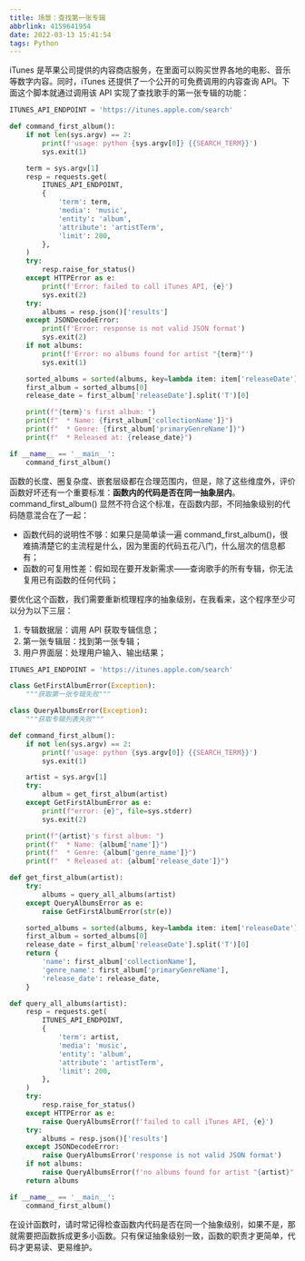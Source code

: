 ```yaml
---
title: 场景：查找第一张专辑
abbrlink: 4159641954
date: 2022-03-13 15:41:54
tags: Python
---
```

iTunes 是苹果公司提供的内容商店服务，在里面可以购买世界各地的电影、音乐等数字内容。同时，iTunes 还提供了一个公开的可免费调用的内容查询 API。下面这个脚本就通过调用该 API 实现了查找歌手的第一张专辑的功能：
<!--more-->
```python
ITUNES_API_ENDPOINT = 'https://itunes.apple.com/search'

def command_first_album():
    if not len(sys.argv) == 2:
        print(f'usage: python {sys.argv[0]} {{SEARCH_TERM}}')
        sys.exit(1)

    term = sys.argv[1]
    resp = requests.get(
        ITUNES_API_ENDPOINT,
        {
            'term': term,
            'media': 'music',
            'entity': 'album',
            'attribute': 'artistTerm',
            'limit': 200,
        },
    )
    try:
        resp.raise_for_status()
    except HTTPError as e:
        print(f'Error: failed to call iTunes API, {e}')
        sys.exit(2)
    try:
        albums = resp.json()['results']
    except JSONDecodeError:
        print(f'Error: response is not valid JSON format')
        sys.exit(2)
    if not albums:
        print(f'Error: no albums found for artist "{term}"')
        sys.exit(1)

    sorted_albums = sorted(albums, key=lambda item: item['releaseDate'])
    first_album = sorted_albums[0]
    release_date = first_album['releaseDate'].split('T')[0]

    print(f"{term}'s first album: ")
    print(f"  * Name: {first_album['collectionName']}")
    print(f"  * Genre: {first_album['primaryGenreName']}")
    print(f"  * Released at: {release_date}")

if __name__ == '__main__':
    command_first_album()
```

函数的长度、圈复杂度、嵌套层级都在合理范围内，但是，除了这些维度外，评价函数好坏还有一个重要标准：**函数内的代码是否在同一抽象层内**。command_first_album() 显然不符合这个标准，在函数内部，不同抽象级别的代码随意混合在了一起：
- 函数代码的说明性不够：如果只是简单读一遍 command_first_album()，很难搞清楚它的主流程是什么，因为里面的代码五花八门，什么层次的信息都有；
- 函数的可复用性差：假如现在要开发新需求——查询歌手的所有专辑，你无法复用已有函数的任何代码；

要优化这个函数，我们需要重新梳理程序的抽象级别，在我看来，这个程序至少可以分为以下三层：
1. 专辑数据层：调用 API 获取专辑信息；
2. 第一张专辑层：找到第一张专辑；
3. 用户界面层：处理用户输入、输出结果；

```python
ITUNES_API_ENDPOINT = 'https://itunes.apple.com/search'

class GetFirstAlbumError(Exception):
    """获取第一张专辑失败"""

class QueryAlbumsError(Exception):
    """获取专辑列表失败"""

def command_first_album():
    if not len(sys.argv) == 2:
        print(f'usage: python {sys.argv[0]} {{SEARCH_TERM}}')
        sys.exit(1)

    artist = sys.argv[1]
    try:
        album = get_first_album(artist)
    except GetFirstAlbumError as e:
        print(f"error: {e}", file=sys.stderr)
        sys.exit(2)

    print(f"{artist}'s first album: ")
    print(f"  * Name: {album['name']}")
    print(f"  * Genre: {album['genre_name']}")
    print(f"  * Released at: {album['release_date']}")

def get_first_album(artist):
    try:
        albums = query_all_albums(artist)
    except QueryAlbumsError as e:
        raise GetFirstAlbumError(str(e))

    sorted_albums = sorted(albums, key=lambda item: item['releaseDate'])
    first_album = sorted_albums[0]
    release_date = first_album['releaseDate'].split('T')[0]
    return {
        'name': first_album['collectionName'],
        'genre_name': first_album['primaryGenreName'],
        'release_date': release_date,
    }

def query_all_albums(artist):
    resp = requests.get(
        ITUNES_API_ENDPOINT,
        {
            'term': artist,
            'media': 'music',
            'entity': 'album',
            'attribute': 'artistTerm',
            'limit': 200,
        },
    )
    try:
        resp.raise_for_status()
    except HTTPError as e:
        raise QueryAlbumsError(f'failed to call iTunes API, {e}')
    try:
        albums = resp.json()['results']
    except JSONDecodeError:
        raise QueryAlbumsError('response is not valid JSON format')
    if not albums:
        raise QueryAlbumsError(f'no albums found for artist "{artist}"')
    return albums

if __name__ == '__main__':
    command_first_album()
```

在设计函数时，请时常记得检查函数内代码是否在同一个抽象级别，如果不是，那就需要把函数拆成更多小函数。只有保证抽象级别一致，函数的职责才更简单，代码才更易读、更易维护。
